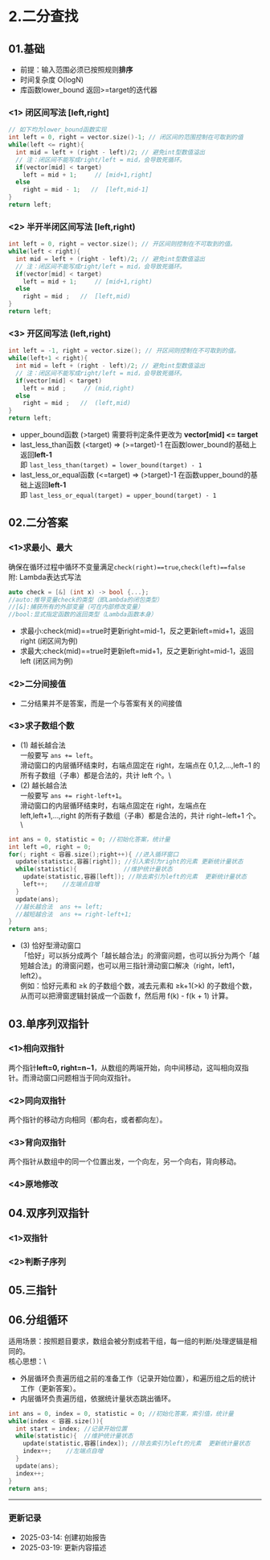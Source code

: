 # 2.二分查找

## 01.基础
* 前提：输入范围必须已按照规则**排序**
* 时间复杂度 O(logN)
* 库函数lower_bound  返回>=target的迭代器
### <1> 闭区间写法    [left,right]
```cpp
// 如下均为lower_bound函数实现
int left = 0, right = vector.size()-1; // 闭区间的范围控制在可取到的值
while(left <= right){ 
  int mid = left + (right - left)/2; // 避免int型数值溢出
  // 注：闭区间不能写成right/left = mid，会导致死循环。
  if(vector[mid] < target)
    left = mid + 1;     // [mid+1,right]
  else
    right = mid - 1;   //  [left,mid-1]
}
return left;
```
### <2> 半开半闭区间写法    [left,right)
```cpp
int left = 0, right = vector.size(); // 开区间则控制在不可取到的值。
while(left < right){ 
  int mid = left + (right - left)/2; // 避免int型数值溢出
  // 注：闭区间不能写成right/left = mid，会导致死循环。
  if(vector[mid] < target)
    left = mid + 1;     // [mid+1,right)
  else
    right = mid ;   //  [left,mid)
}
return left;
```
### <3> 开区间写法    (left,right)
```cpp
int left = -1, right = vector.size(); // 开区间则控制在不可取到的值。
while(left+1 < right){ 
  int mid = left + (right - left)/2; // 避免int型数值溢出
  // 注：闭区间不能写成right/left = mid，会导致死循环。
  if(vector[mid] < target)
    left = mid ;     // (mid,right)
  else
    right = mid ;   //  (left,mid)
}
return left;
```
* upper_bound函数  (>target) 需要将判定条件更改为 **vector[mid] <= target**
* last_less_than函数 (<target) => (>=target)-1 在函数lower_bound的基础上返回**left-1** \
即 `last_less_than(target) = lower_bound(target) - 1`
* last_less_or_equal函数 (<=target) => (>target)-1 在函数upper_bound的基础上返回**left-1** \
即 `last_less_or_equal(target) = upper_bound(target) - 1`

## 02.二分答案
### <1>求最小、最大
确保在循环过程中循环不变量满足`check(right)==true`,`check(left)==false`\
附: Lambda表达式写法 
```cpp
auto check = [&] (int x) -> bool {...};
//auto:推导变量check的类型（即Lambda的闭包类型）
//[&]:捕获所有的外部变量（可在内部修改变量）
//bool:显式指定函数的返回类型（Lambda函数本身）
```
* 求最小:check(mid)==true时更新right=mid-1，反之更新left=mid+1，返回right (闭区间为例)
* 求最大:check(mid)==true时更新left=mid+1，反之更新right=mid-1，返回left (闭区间为例)
### <2>二分间接值 
* 二分结果并不是答案，而是一个与答案有关的间接值
### <3>求子数组个数 
* (1) 越长越合法 \
一般要写 `ans += left`。\
滑动窗口的内层循环结束时，右端点固定在 right，左端点在 0,1,2,…,left−1 的所有子数组（子串）都是合法的，共计 left 个。\
* (2) 越长越合法 \
一般要写 `ans += right-left+1`。\
滑动窗口的内层循环结束时，右端点固定在 right，左端点在 left,left+1,…,right 的所有子数组（子串）都是合法的，共计 right−left+1 个。\
```cpp
int ans = 0, statistic = 0; //初始化答案，统计量
int left =0, right = 0; 
for(; right < 容器.size();right++){ //进入循环窗口
  update(statistic,容器[right]); //引入索引为right的元素 更新统计量状态
  while(statistic){             //维护统计量状态
    update(statistic,容器[left]); //除去索引为left的元素  更新统计量状态
    left++;    //左端点自增
  }
  update(ans);
  //越长越合法  ans += left;
  //越短越合法  ans += right-left+1;
}
return ans;
```
* (3) 恰好型滑动窗口 \
「恰好」可以拆分成两个「越长越合法」的滑窗问题，也可以拆分为两个「越短越合法」的滑窗问题，也可以用三指针滑动窗口解决（right，left1，left2）。\
例如：恰好元素和 ≥k 的子数组个数，减去元素和 ≥k+1(>k) 的子数组个数，从而可以把滑窗逻辑封装成一个函数 f，然后用 f(k) - f(k + 1) 计算。

## 03.单序列双指针
### <1>相向双指针 
两个指针**left=0, right=n−1**，从数组的两端开始，向中间移动，这叫相向双指针。而滑动窗口问题相当于同向双指针。
### <2>同向双指针 
两个指针的移动方向相同（都向右，或者都向左）。
### <3>背向双指针 
两个指针从数组中的同一个位置出发，一个向左，另一个向右，背向移动。
### <4>原地修改

## 04.双序列双指针
### <1>双指针
### <2>判断子序列
   
## 05.三指针

## 06.分组循环
适用场景：按照题目要求，数组会被分割成若干组，每一组的判断/处理逻辑是相同的。\
核心思想：\
* 外层循环负责遍历组之前的准备工作（记录开始位置），和遍历组之后的统计工作（更新答案）。
* 内层循环负责遍历组，依据统计量状态跳出循环。
```cpp
int ans = 0, index = 0, statistic = 0; //初始化答案，索引值，统计量
while(index < 容器.size()){ 
  int start = index; //记录开始位置
  while(statistic){  //维护统计量状态
    update(statistic,容器[index]); //除去索引为left的元素  更新统计量状态
    index++;    //左端点自增
  }
  update(ans);
  index++;
}
return ans;
```

---
### 更新记录
- 2025-03-14: 创建初始报告
- 2025-03-19: 更新内容描述
```

